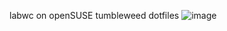 labwc on openSUSE tumbleweed dotfiles
![image](https://github.com/websauraus/dotfiles/assets/110800249/7a3390db-ee83-453a-a6b1-af4adb2c3a62)
